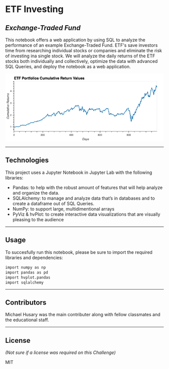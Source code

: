 # ETF Investing
## *Exchange-Traded Fund*

This notebook offers a web application by using SQL to analyze the performance of an example Exchange-Traded Fund. ETF's save investors time from researching individual stocks or companies and eliminate the risk of investing ina single stock. We will analyze the daily returns of the ETF stocks both individually and collectively, optimize the data with advanced SQL Queries, and deploy the notebook as a web application.

![](Images/bokeh_plot.png)

---

## Technologies

This project uses a Jupyter Notebook in Jupyter Lab with the following libraries:

- Pandas: to help with the robust amount of features that will help analyze and organize the data.
- SQLAlchemy: to manage and analyze data that’s in databases and to create a dataframe out of SQL Queries.  
- NumPy: to support large, multidimentional arrays
- PyViz & hvPlot: to create interactive data visualizations that are visually pleasing to the audience


---

## Usage

To succesfully run this notebook, please be sure to import the required libraries and dependencies:

```
import numpy as np
import pandas as pd
import hvplot.pandas
import sqlalchemy
```

---

## Contributors

Michael Husary was the main contributer along with fellow classmates and the educational staff. 

--- 

## License
*(Not sure if a license was required on this Challenge)*


MIT
